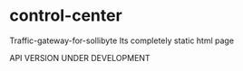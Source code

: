 # control-center
Traffic-gateway-for-sollibyte
Its completely static html page

API VERSION UNDER DEVELOPMENT
